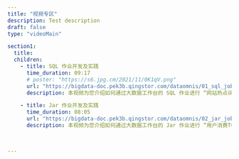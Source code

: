 ```yaml
---
title: "视频专区"
description: Test description
draft: false
type: "videoMain"

section1:
  title: 
  children:
    - title: SQL 作业开发及实践
      time_duration: 09:17
      # poster: "https://s6.jpg.cm/2021/11/0K1qV.png"
      url: "https://bigdata-doc.pek3b.qingstor.com/dataomnis/01_sql_job.mp4"
      description: 本视频为您介绍如何通过大数据工作台的 SQL 作业进行 “网站热点词频统计”。

    - title: Jar 作业开发及实践
      time_duration: 08:05
      url: "https://bigdata-doc.pek3b.qingstor.com/dataomnis/02_jar_job.mp4"
      description: 本视频为您介绍如何通过大数据工作台的 Jar 作业进行 “用户消费TOPN统计”。


      
---
```


<!-- section2: -->
<!--  title: 功能介绍 -->
<!--  children: -->
<!--    - title: 创建计算集群 -->
<!--      time_duration: 05:11 -->
<!--      url: "https://bbs-video.huaweicloud.com/video/media/20191231/20191231144941_91426/开启企业主机安全服务.mp4" -->
<!--      description: 本视频为您介绍计算集群的概念、用途，以及如何创建计算集群。 -->

<!-- type: "videoMain" 这个参数表明这是一个产品视频页面 -->
<!-- section1 为第一个版块 主标题 副标题 video  video_img为视频图片  -->
<!-- title 为主标题  time_duration 为时长 , url 为视频地址,  description为视频描述 -->
<!--- poster 如果缺失， 是启用项目默认背景，  ， 设值的话, 则变更成改设置的图片-->